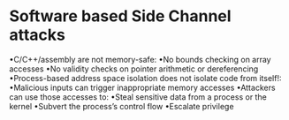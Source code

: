 # Software based Side Channel attacks

•C/C++/assembly are not memory-safe:
     •No bounds checking on array accesses 
     •No validity checks on pointer arithmetic or dereferencing 
•Process-based address space isolation does not isolate code from itself!:
      •Malicious inputs can trigger inappropriate memory accesses 
      •Attackers can use those accesses to: 
            •Steal sensitive data from a process or the kernel 
            •Subvert the process’s control flow 
            •Escalate privilege
